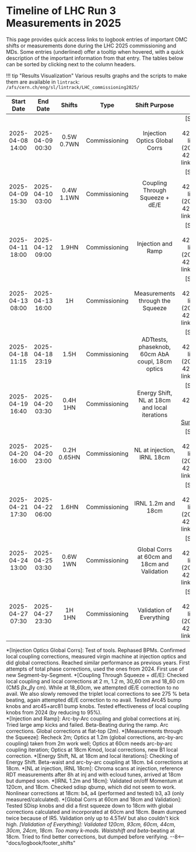 # Timeline of LHC Run 3 Measurements in 2025

This page provides quick access links to logbook entries of important OMC shifts or measurements done during the LHC 2025 commissioning and MDs.
Some entries (underlined) offer a tooltip when hovered, with a quick description of the important information from that entry.
The tables below can be sorted by clicking next to the column headers.

!!! tip "Results Visualization"
    Various results graphs and the scripts to make them are available in `lintrack`:
    ```
    /afs/cern.ch/eng/sl/lintrack/LHC_commissioning2025/
    ```

<!-- 
    Logbook Links: [LINK_NAME](date, logbook_id, event_id){.logbook-link}    
    Shifts:  W - Weekdays (Day) WN - Weekdays (Night) H - Holidays or weekend (Day) HN - Holidays or weekend (Night) 
    Tooltips: *[SHIFT PURPOSE TEXT]: Text inside the tooltip        
-->

|    Start Date    |     End Date     |    Shifts    |     Type      |                  Shift Purpose                   |                                                                                                    Logbook Link                                                                                                     |
|:----------------:|:----------------:|:------------:|:-------------:|:------------------------------------------------:|:-------------------------------------------------------------------------------------------------------------------------------------------------------------------------------------------------------------------:|
| 2025-04-08 14:00 | 2025-04-09 00:30 |  0.5W 0.7WN  | Commissioning |          Injection Optics Global Corrs           |      [Shift Start](2025-04-08, 1081, 4230882){.logbook-link} / [Summary](2025-04-09, 1081, 4231071){.logbook-link} ([OP](https://logbook.cern.ch/elogbook-server/GET/showEventInLogbook/4231196){.cern_login})      |
| 2025-04-09 15:30 | 2025-04-10 03:00 |  0.4W 1.1WN  | Commissioning |         Coupling Through Squeeze + dE/E          |      [Shift Start](2025-04-09, 1081, 4231942){.logbook-link} / [Summary](2025-04-10, 1081, 4232198){.logbook-link} ([OP](https://logbook.cern.ch/elogbook-server/GET/showEventInLogbook/4232255){.cern_login})      |
| 2025-04-11 18:00 | 2025-04-12 09:00 |    1.9HN     | Commissioning |                Injection and Ramp                |      [Shift Start](2025-04-11, 1081, 4233828){.logbook-link} / [Summary](2025-04-12, 1081, 4233909){.logbook-link} ([OP](https://logbook.cern.ch/elogbook-server/GET/showEventInLogbook/4234178){.cern_login})      |
| 2025-04-13 08:00 | 2025-04-13 16:00 |      1H      | Commissioning |         Measurements through the Squeeze         | [Shift Start](2025-04-13, 1081, 4234812){.logbook-link} / [Summary](2025-04-13, 1081, 4235053){.logbook-link} ([OP](https://be-op-logbook.web.cern.ch/elogbook-server/GET/showEventInLogbook/4235053){.cern_login}) |
| 2025-04-18 11:15 | 2025-04-18 23:19 |     1.5H     | Commissioning | ADTtests, phaseknob, 60cm AbA coupl, 18cm optics | [Shift Start](2025-04-18, 1081, 4234812){.logbook-link} / [Summary](2025-04-18, 1081, 4238750){.logbook-link} ([OP](https://be-op-logbook.web.cern.ch/elogbook-server/GET/showEventInLogbook/4238986){.cern_login}) |
| 2025-04-19 16:40 | 2025-04-20 03:30 |  0.4H  1HN   | Commissioning |  Energy Shift, NL at 18cm and local iterations   |                        [Shift Start](2025-04-19, 1081, 4239364){.logbook-link} /<br>[OP Summary](https://be-op-logbook.web.cern.ch/elogbook-server/GET/showEventInLogbook/4239646){.cern_login}                        |
| 2025-04-20 16:00 | 2025-04-20 23:00 | 0.2H  0.65HN | Commissioning |            NL at injection, IRNL 18cm            | [Shift Start](2025-04-20, 1081, 4239958){.logbook-link} / [Summary](2025-04-20, 1081, 4240097){.logbook-link} ([OP](https://be-op-logbook.web.cern.ch/elogbook-server/GET/showEventInLogbook/4240099){.cern_login}) |
| 2025-04-21 17:30 | 2025-04-22 06:00 |    1.6HN     | Commissioning |                IRNL 1.2m and 18cm                | [Shift Start](2025-04-21, 1081, 4240651){.logbook-link} / [Summary](2025-04-22, 1081, 4240898){.logbook-link} ([OP](https://be-op-logbook.web.cern.ch/elogbook-server/GET/showEventInLogbook/4240983){.cern_login}) |
| 2025-04-24 13:00 | 2025-04-25 03:30 |    0.6W 1WN    | Commissioning |                Global Corrs at 60cm and 18cm and Validation                | [Shift Start](2025-04-24, 1081, 4243122){.logbook-link} / [Summary](2025-04-25, 1081, 4243700){.logbook-link} ([OP](https://be-op-logbook.web.cern.ch/elogbook-server/GET/showEventInLogbook/4243717){.cern_login}) |
| 2025-04-27 07:30 | 2025-04-27 23:30 |    1H 1HN    | Commissioning |                Validation of Everything                | [Shift Start](2025-04-27, 1081, 4245465){.logbook-link} / [Summary](2025-04-27, 1081, 4245531){.logbook-link} ([OP](https://be-op-logbook.web.cern.ch/elogbook-server/GET/showEventInLogbook/4245973){.cern_login}) |
<!--                                                                                                                               Logbook Links: [LINK_NAME](date, logbook_id, event_id){.logbook-link}            -->

<!-- Tooltips -->

*[Injection Optics Global Corrs]: Test of tools. Rephased BPMs. Confirmed local coupling corrections, measured virgin machine at injection optics and did global corrections. Reached similar performance as previous years. First attempts of total phase corrections, used the ones from 2024. First use of new Segment-by-Segment.
*[Coupling Through Squeeze + dE/E]: Checked local coupling and local corrections at 2 m, 1.2 m, 30_60 cm and 18_60 cm (CMS $\beta$x_$\beta$y cm). While at 18_60cm, we attempted dE/E correction to no avail. We also slowly removed the triplet local corrections to see 275 % beta beating, again attempted dE/E correction to no avail. Tested Arc45 bump knobs and arc45+arc81 bump knobs. Tested effectiveness of local coupling knobs from 2024 (by reducing to 95%).  
*[Injection and Ramp]: Arc-by-Arc coupling and global corrections at inj. Tried large amp kicks and failed. Beta-Beating during the ramp. Arc corrections. Global corrections at flat-top (2m).
*[Measurements through the Squeeze]: Recheck 2m; Optics at 1.2m (global corrections, arc-by-arc coupling) taken from 2m work well; Optics at 60cm needs arc-by-arc coupling iteration; Optics at 18cm Kmod, local corrections, new B1 local correction.
*[Energy Shift, NL at 18cm and local iterations]: Checking of Energy Shift. Beta-waist and arc-by-arc coupling at 18cm. b4 corrections at 18cm.
*[NL at injection, IRNL 18cm]: Chroma scans at injection, reference RDT measurements after 8h at inj and with ecloud tunes, arrived at 18cm but dumped soon.
*[IRNL 1.2m and 18cm]: Validated on/off Momentum at 120cm, and 18cm. Checked sdisp qbump, which did not seem to work. Nonlinear corrections at 18cm: b4, a4 (performed and tested) b3, a3 (only measured/calculated).
*[Global Corrs at 60cm and 18cm and Validation]: Tested SDisp knobs and did a first squeeze down to 18cm with global corrections calculated and incorporated at 60cm and 18cm. Beam dumped twice because of IR5. Validation only up to 4.5TeV but also couldn't kick high.
*[Validation of Everything]: Validated 120cm, 93cm, 60cm, 44cm, 30cm, 24cm, 18cm. Too many k-mods. Waistshift and beta*-beating at 18cm. Tried to find better corrections, but dumped before verifying.
--8<-- "docs/logbook/footer_shifts"
